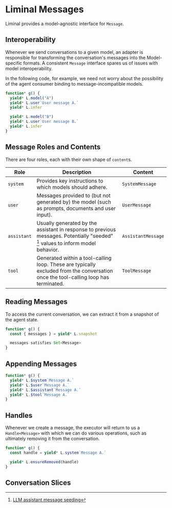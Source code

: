 # Liminal Messages <Badge type="warning" text="beta" />

Liminal provides a model-agnostic interface for `Message`.

## Interoperability

Whenever we send conversations to a given model, an adapter is responsible for
transforming the conversation's messages into the Model-specific formats. A
consistent `Message` interface spares us of issues with model interoperability.

In the following code, for example, we need not worry about the possibility of
the agent consumer binding to message-incompatible models.

```ts
function* g() {
  yield* L.model("A")
  yield* L.user`User message A.`
  yield* L.infer

  yield* L.model("B")
  yield* L.user`User message B.`
  yield* L.infer
}
```

## Message Roles and Contents

There are four roles, each with their own shape of `content`s.

| Role        | Description                                                                                                                         | Content            |
| ----------- | ----------------------------------------------------------------------------------------------------------------------------------- | ------------------ |
| `system`    | Provides key instructions to which models should adhere.                                                                            | `SystemMessage`    |
| `user`      | Messages provided to (but not generated by) the model (such as prompts, documents and user input).                                  | `UserMessage`      |
| `assistant` | Usually generated by the assistant in response to previous messages. Potentially "seeded" [^1] values to inform model behavior.     | `AssistantMessage` |
| `tool`      | Generated within a tool-calling loop. These are typically excluded from the conversation once the tool-calling loop has terminated. | `ToolMessage`      |

## Reading Messages

To access the current conversation, we can extract it from a snapshot of the
agent state.

```ts
function* g() {
  const { messages } = yield* L.snapshot

  messages satisfies Set<Message>
}
```

## Appending Messages

```ts
function* g() {
  yield* L.$system`Message A.`
  yield* L.$user`Message A.`
  yield* L.$assistant`Message A.`
  yield* L.$tool`Message A.`
}
```

## Handles

Whenever we create a message, the executor will return to us a `Handle<Message>`
with which we can do various operations, such as ultimately removing it from the
conversation.

```ts
function* g() {
  const handle = yield* L.system`Message A.`

  yield* L.ensureRemoved(handle)
}
```

## Conversation Slices

[^1]: [LLM assistant message seeding](https://padolsey.medium.com/simple-llm-gpt-trick-seeding-08fbcc1880c7)

